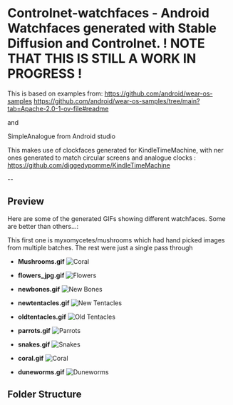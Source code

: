 # Controlnet-watchfaces - Android Watchfaces generated with Stable Diffusion and Controlnet.  ! NOTE THAT THIS IS STILL A WORK IN PROGRESS !

This is based on examples from:
https://github.com/android/wear-os-samples
https://github.com/android/wear-os-samples/tree/main?tab=Apache-2.0-1-ov-file#readme

and

SimpleAnalogue from Android studio

This makes use of clockfaces generated for KindleTimeMachine, with ner ones generated to match circular screens and analogue clocks : https://github.com/diggedypomme/KindleTimeMachine

-- 



## Preview

Here are some of the generated GIFs showing different watchfaces. Some are better than others...:


This first one is myxomycetes/mushrooms which had hand picked images from multiple batches. The rest were just a single pass through
- **Mushrooms.gif**
    ![Coral](./gifs/coolmushrooms.gif)


- **flowers_jpg.gif**
    ![Flowers](./gifs/flowers_jpg.gif)

- **newbones.gif**
    ![New Bones](./gifs/newbones.gif)

- **newtentacles.gif**
    ![New Tentacles](./gifs/newtentacles.gif)

- **oldtentacles.gif**
    ![Old Tentacles](./gifs/oldtentacles.gif)

- **parrots.gif**
    ![Parrots](./gifs/parrots.gif)

- **snakes.gif**
    ![Snakes](./gifs/snakes.gif)


- **coral.gif**
    ![Coral](./gifs/coral.gif)

- **duneworms.gif**
    ![Duneworms](./gifs/duneworms.gif)

## Folder Structure


